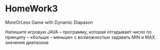 # HomeWork3
MoreOrLess Game with Dynamic Diapason

Напишите игровую JAVA – программу, которая отгадывает число по принципу – «больше – меньше» с возможностью задавать MIN и MAX значения диапазона
